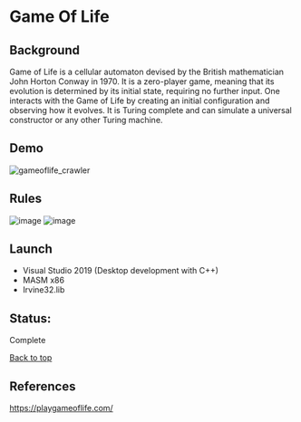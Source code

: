 # Game Of Life

## Background
Game of Life is a cellular automaton devised by the British mathematician John Horton Conway in 1970. It is a zero-player game, meaning that its evolution is determined by its initial state, requiring no further input. One interacts with the Game of Life by creating an initial configuration and observing how it evolves. It is Turing complete and can simulate a universal constructor or any other Turing machine.

## Demo
![gameoflife_crawler](https://user-images.githubusercontent.com/77756530/166131110-8213ed69-648f-4ac7-8138-673a2a1b60c5.gif)

## Rules
![image](https://user-images.githubusercontent.com/77756530/166131142-0ec31556-35ff-44f0-b16f-1dddc5e97f11.png)
![image](https://user-images.githubusercontent.com/77756530/166131149-367b3f37-3fea-41c3-8a30-a3deb5681792.png)

## Launch
* Visual Studio 2019 (Desktop development with C++)
* MASM x86
* Irvine32.lib

## Status:
Complete

[Back to top](#)

## References
https://playgameoflife.com/
